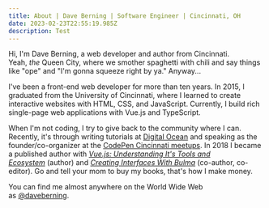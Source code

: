 ```yaml
---
title: About | Dave Berning | Software Engineer | Cincinnati, OH
date: 2023-02-23T22:55:19.985Z
description: Test
---
```

Hi, I'm Dave Berning, a web developer and author from Cincinnati. Yeah, *the* Queen City, where we smother spaghetti with chili and say things like "ope" and "I'm gonna squeeze right by ya." Anyway...

I've been a front-end web developer for more than ten years. In 2015, I graduated from the University of Cincinnati, where I learned to create interactive websites with HTML, CSS, and JavaScript. Currently, I build rich single-page web applications with Vue.js and TypeScript.

When I'm not coding, I try to give back to the community where I can. Recently, it's through writing tutorials at [Digital Ocean](https://www.digitalocean.com/community/users/daveberning) and speaking as the founder/co-organizer at the [CodePen Cincinnati meetups](https://www.meetup.com/CodePen-Cincinnati/). In 2018 I became a published author with *[Vue.js: Understanding It's Tools and Ecosystem](https://www.amazon.com/Vue-Js-Understanding-Its-Tools-Ecosystem/dp/9388425022)* (author) and *[Creating Interfaces With Bulma](https://www.amazon.com/Creating-Interfaces-Bulma-Jeremy-Thomas-ebook/dp/B079M1BJG4/ref=sr_1_1?keywords=creating+interfaces+with+bulma&qid=1566873504&s=books&sr=1-1)* (co-author, co-editor). Go and tell your mom to buy my books, that's how I make money.

You can find me almost anywhere on the World Wide Web as [@daveberning](https://twitter.com/daveberning).